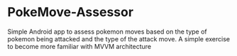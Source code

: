 # PokeMove-Assessor
Simple Android app to assess pokemon moves based on the type of pokemon being attacked and the type of the attack move.  A simple exercise to become more familiar with MVVM architecture
